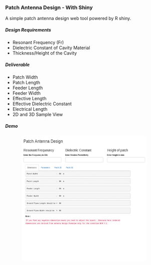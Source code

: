 ### Patch Antenna Design - With Shiny

A simple patch antenna design web tool powered by R shiny.

##### Design Requirements

- Resonant Frequency (Fr)
- Dielectric Constant of Cavity Material
- Thickness/Height of the Cavity

##### Deliverable

- Patch Width           
- Patch Length          
- Feeder Length          
- Feeder Width
- Effective Length
- Effective Dielectric Constant
- Electrical Length
- 2D and 3D Sample View


##### Demo

<p align="center">
<kbd>
<img src="/www/patch-design.gif" width="400" height="400"/>
</kbd></p>